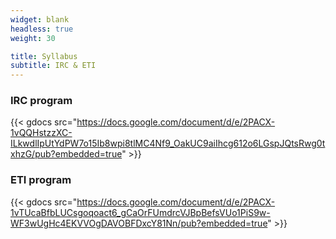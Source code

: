 ```yaml
---
widget: blank
headless: true
weight: 30

title: Syllabus
subtitle: IRC & ETI
---
```


### IRC program

{{< gdocs src="https://docs.google.com/document/d/e/2PACX-1vQQHstzzXC-ILkwdlIpUtYdPW7o15Ib8wpi8tlMC4Nf9_OakUC9aiIhcg612o6LGspJQtsRwg0txhzG/pub?embedded=true" >}}

### ETI program

{{< gdocs src="https://docs.google.com/document/d/e/2PACX-1vTUcaBfbLUCsgoqoact6_gCaOrFUmdrcVJBpBefsVUo1PiS9w-WF3wUgHc4EKVVOgDAVOBFDxcY81Nn/pub?embedded=true" >}}
